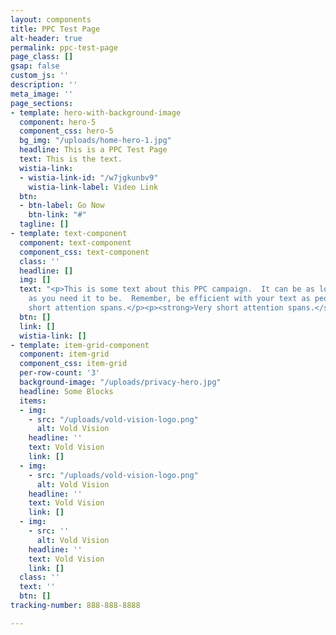 ```yaml
---
layout: components
title: PPC Test Page
alt-header: true
permalink: ppc-test-page
page_class: []
gsap: false
custom_js: ''
description: ''
meta_image: ''
page_sections:
- template: hero-with-background-image
  component: hero-5
  component_css: hero-5
  bg_img: "/uploads/home-hero-1.jpg"
  headline: This is a PPC Test Page
  text: This is the text.
  wistia-link:
  - wistia-link-id: "/w7jgkunbv9"
    wistia-link-label: Video Link
  btn:
  - btn-label: Go Now
    btn-link: "#"
  tagline: []
- template: text-component
  component: text-component
  component_css: text-component
  class: ''
  headline: []
  img: []
  text: "<p>This is some text about this PPC campaign.  It can be as long or short
    as you need it to be.  Remember, be efficient with your text as people have very
    short attention spans.</p><p><strong>Very short attention spans.</strong></p>"
  btn: []
  link: []
  wistia-link: []
- template: item-grid-component
  component: item-grid
  component_css: item-grid
  per-row-count: '3'
  background-image: "/uploads/privacy-hero.jpg"
  headline: Some Blocks
  items:
  - img:
    - src: "/uploads/vold-vision-logo.png"
      alt: Vold Vision
    headline: ''
    text: Vold Vision
    link: []
  - img:
    - src: "/uploads/vold-vision-logo.png"
      alt: Vold Vision
    headline: ''
    text: Vold Vision
    link: []
  - img:
    - src: ''
      alt: Vold Vision
    headline: ''
    text: Vold Vision
    link: []
  class: ''
  text: ''
  btn: []
tracking-number: 888-888-8888

---
```

